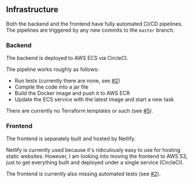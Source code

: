 
## Infrastructure

Both the backend and the frontend have fully automated CI/CD pipelines. The pipelines are triggered by any new commits to the `master` branch.

### Backend

The backend is deployed to AWS ECS via CircleCI.

The pipeline works roughly as follows:

- Run tests (currently there are none, see [#2](https://github.com/jukkhop/kahvilat/issues/2))
- Compile the code into a jar file
- Build the Docker image and push it to AWS ECR
- Update the ECS service with the latest image and start a new task

There are currently no Terraform templates or such (see [#5](https://github.com/jukkhop/kahvilat/issues/5)).

### Frontend

The frontend is separately built and hosted by Netlify.

Netlify is currently used because it's ridiculously easy to use for hosting static websites. However, I am looking into moving the frontend to AWS S3, just to get everything built and deployed under a single service (CircleCI).

The frontend is currently also missing automated tests (see [#2](https://github.com/jukkhop/kahvilat/issues/2)).
